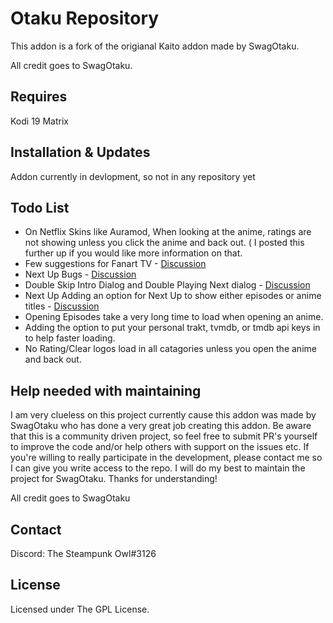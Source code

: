 # Otaku Repository

This addon is a fork of the origianal Kaito addon made by SwagOtaku.

All credit goes to SwagOtaku.

## Requires

Kodi 19 Matrix

## Installation & Updates

Addon currently in devlopment, so not in any repository yet
<!-- ### _You can install it via repository to provide automatic updates_

- Download repository: [repository.hooty](https://github.com/Goldenfreddy0703/repository.hooty/blob/master/repo/zips/repository.hooty/repository.hooty-1.0.zip)
- Or install it via Kodi file-manager
  - add source: <https://goldenfreddy0703.github.io/repository.hooty>

### _or install it manually (updates should be installed manually)_

- [plugin.video.otaku](https://github.com/Goldenfreddy0703/plugin.video.otaku/archive/refs/heads/main.zip)

After each update, it is recommended that you clear cache/rebuild database to make sure changes take effect.

## Otaku Updated Context Menu

[context.otaku.zip](https://github.com/Goldenfreddy0703/context.otaku/archive/refs/heads/main.zip) by @jkaw -->

## Todo List

- On Netflix Skins like Auramod, When looking at the anime, ratings are not showing unless you click the anime and back out. ( I posted this further up if you would like more information on that.
- Few suggestions for Fanart TV - [Discussion](https://github.com/SwagOtaku/plugin.video.kaito/discussions/99#discussioncomment-1746447)
- Next Up Bugs - [Discussion](https://github.com/SwagOtaku/plugin.video.kaito/discussions/99#discussioncomment-1747638)
- Double Skip Intro Dialog and Double Playing Next dialog - [Discussion](https://github.com/SwagOtaku/plugin.video.kaito/discussions/99#discussioncomment-1747638)
- Next Up Adding an option for Next Up to show either episodes or anime titles - [Discussion](https://github.com/SwagOtaku/plugin.video.kaito/discussions/99#discussioncomment-1747763)
- Opening Episodes take a very long time to load when opening an anime.  
- Adding the option to put your personal trakt, tvmdb, or tmdb api keys in to help faster loading.
- No Rating/Clear logos load in all catagories unless you open the anime and back out.

## Help needed with maintaining

I am very clueless on this project currently cause this addon was made by SwagOtaku who has done a very great job creating this addon. Be aware that this is a community driven project, so feel free to submit PR's yourself to improve the code and/or help others with support on the issues etc. If you're willing to really participate in the development, please contact me so I can give you write access to the repo. I will do my best to maintain the project for SwagOtaku. Thanks for understanding!

All credit goes to SwagOtaku

## Contact

Discord: The Steampunk Owl#3126

## License

Licensed under The GPL License.
